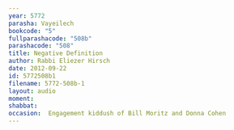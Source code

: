 ```yaml
---
year: 5772
parasha: Vayeilech
bookcode: "5"
fullparashacode: "508b"
parashacode: "508"
title: Negative Definition
author: Rabbi Eliezer Hirsch
date: 2012-09-22
id: 5772508b1
filename: 5772-508b-1
layout: audio
moment: 
shabbat: 
occasion:  Engagement kiddush of Bill Moritz and Donna Cohen
---
```

